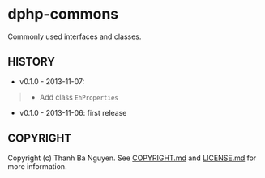 dphp-commons
============
Commonly used interfaces and classes.


HISTORY
-------
* v0.1.0 - 2013-11-07:
> - Add class `EhProperties`

* v0.1.0 - 2013-11-06: first release


COPYRIGHT
---------
Copyright (c) Thanh Ba Nguyen. See [COPYRIGHT.md](COPYRIGHT.md) and [LICENSE.md](LICENSE.md) for more information.
